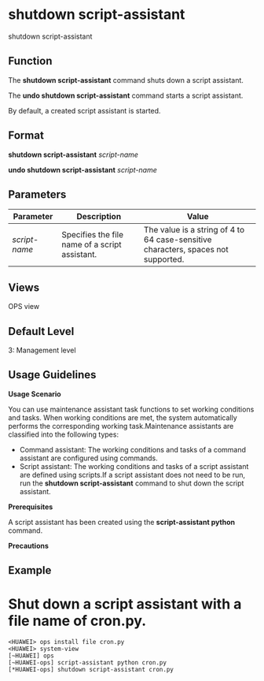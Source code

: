 shutdown script-assistant
=========================

shutdown script-assistant

Function
--------



The **shutdown script-assistant** command shuts down a script assistant.

The **undo shutdown script-assistant** command starts a script assistant.



By default, a created script assistant is started.


Format
------

**shutdown script-assistant** *script-name*

**undo shutdown script-assistant** *script-name*


Parameters
----------

| Parameter | Description | Value |
| --- | --- | --- |
| *script-name* | Specifies the file name of a script assistant. | The value is a string of 4 to 64 case-sensitive characters, spaces not supported. |



Views
-----

OPS view


Default Level
-------------

3: Management level


Usage Guidelines
----------------

**Usage Scenario**

You can use maintenance assistant task functions to set working conditions and tasks. When working conditions are met, the system automatically performs the corresponding working task.Maintenance assistants are classified into the following types:

* Command assistant: The working conditions and tasks of a command assistant are configured using commands.
* Script assistant: The working conditions and tasks of a script assistant are defined using scripts.If a script assistant does not need to be run, run the **shutdown script-assistant** command to shut down the script assistant.

**Prerequisites**

A script assistant has been created using the **script-assistant python** command.

**Precautions**


Example
-------

# Shut down a script assistant with a file name of cron.py.
```
<HUAWEI> ops install file cron.py
<HUAWEI> system-view
[~HUAWEI] ops
[~HUAWEI-ops] script-assistant python cron.py
[*HUAWEI-ops] shutdown script-assistant cron.py

```